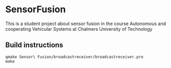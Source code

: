 # SensorFusion
This is a student project about sensor fusion in the course Autonomous and cooperating Vehicular Systems at Chalmers University of Technology

## Build instructions

```
qmake Sensor\ Fusion/broadcastreceiver/broadcastreceiver.pro
make
```
